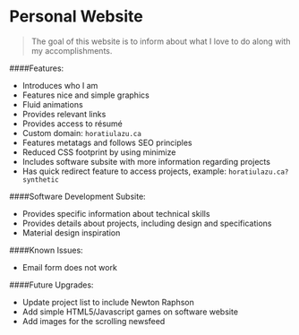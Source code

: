 # Personal Website
> The goal of this website is to inform about what I love to do along with my accomplishments.

####Features:
* Introduces who I am
* Features nice and simple graphics
* Fluid animations
* Provides relevant links
* Provides access to résumé 
* Custom domain: `horatiulazu.ca`
* Features metatags and follows SEO principles
* Reduced CSS footprint by using minimize
* Includes software subsite with more information regarding projects
* Has quick redirect feature to access projects, example: `horatiulazu.ca?synthetic`

####Software Development Subsite:
* Provides specific information about technical skills
* Provides details about projects, including design and specifications
* Material design inspiration

####Known Issues:
* Email form does not work

####Future Upgrades:
* Update project list to include Newton Raphson
* Add simple HTML5/Javascript games on software website
* Add images for the scrolling newsfeed